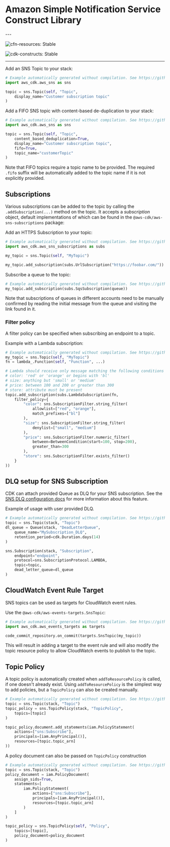 # Amazon Simple Notification Service Construct Library

<!--BEGIN STABILITY BANNER-->---


![cfn-resources: Stable](https://img.shields.io/badge/cfn--resources-stable-success.svg?style=for-the-badge)

![cdk-constructs: Stable](https://img.shields.io/badge/cdk--constructs-stable-success.svg?style=for-the-badge)

---
<!--END STABILITY BANNER-->

Add an SNS Topic to your stack:

```python
# Example automatically generated without compilation. See https://github.com/aws/jsii/issues/826
import aws_cdk.aws_sns as sns

topic = sns.Topic(self, "Topic",
    display_name="Customer subscription topic"
)
```

Add a FIFO SNS topic with content-based de-duplication to your stack:

```python
# Example automatically generated without compilation. See https://github.com/aws/jsii/issues/826
import aws_cdk.aws_sns as sns

topic = sns.Topic(self, "Topic",
    content_based_deduplication=True,
    display_name="Customer subscription topic",
    fifo=True,
    topic_name="customerTopic"
)
```

Note that FIFO topics require a topic name to be provided. The required `.fifo` suffix will be automatically added to the topic name if it is not explicitly provided.

## Subscriptions

Various subscriptions can be added to the topic by calling the
`.addSubscription(...)` method on the topic. It accepts a *subscription* object,
default implementations of which can be found in the
`@aws-cdk/aws-sns-subscriptions` package:

Add an HTTPS Subscription to your topic:

```python
# Example automatically generated without compilation. See https://github.com/aws/jsii/issues/826
import aws_cdk.aws_sns_subscriptions as subs

my_topic = sns.Topic(self, "MyTopic")

my_topic.add_subscription(subs.UrlSubscription("https://foobar.com/"))
```

Subscribe a queue to the topic:

```python
# Example automatically generated without compilation. See https://github.com/aws/jsii/issues/826
my_topic.add_subscription(subs.SqsSubscription(queue))
```

Note that subscriptions of queues in different accounts need to be manually confirmed by
reading the initial message from the queue and visiting the link found in it.

### Filter policy

A filter policy can be specified when subscribing an endpoint to a topic.

Example with a Lambda subscription:

```python
# Example automatically generated without compilation. See https://github.com/aws/jsii/issues/826
my_topic = sns.Topic(self, "MyTopic")
fn = lambda_.Function(self, "Function", ...)

# Lambda should receive only message matching the following conditions on attributes:
# color: 'red' or 'orange' or begins with 'bl'
# size: anything but 'small' or 'medium'
# price: between 100 and 200 or greater than 300
# store: attribute must be present
topic.add_subscription(subs.LambdaSubscription(fn,
    filter_policy={
        "color": sns.SubscriptionFilter.string_filter(
            allowlist=["red", "orange"],
            match_prefixes=["bl"]
        ),
        "size": sns.SubscriptionFilter.string_filter(
            denylist=["small", "medium"]
        ),
        "price": sns.SubscriptionFilter.numeric_filter(
            between=BetweenCondition(start=100, stop=200),
            greater_than=300
        ),
        "store": sns.SubscriptionFilter.exists_filter()
    }
))
```

## DLQ setup for SNS Subscription

CDK can attach provided Queue as DLQ for your SNS subscription.
See the [SNS DLQ configuration docs](https://docs.aws.amazon.com/sns/latest/dg/sns-configure-dead-letter-queue.html) for more information about this feature.

Example of usage with user provided DLQ.

```python
# Example automatically generated without compilation. See https://github.com/aws/jsii/issues/826
topic = sns.Topic(stack, "Topic")
dl_queue = Queue(stack, "DeadLetterQueue",
    queue_name="MySubscription_DLQ",
    retention_period=cdk.Duration.days(14)
)

sns.Subscription(stack, "Subscription",
    endpoint="endpoint",
    protocol=sns.SubscriptionProtocol.LAMBDA,
    topic=topic,
    dead_letter_queue=dl_queue
)
```

## CloudWatch Event Rule Target

SNS topics can be used as targets for CloudWatch event rules.

Use the `@aws-cdk/aws-events-targets.SnsTopic`:

```python
# Example automatically generated without compilation. See https://github.com/aws/jsii/issues/826
import aws_cdk.aws_events_targets as targets

code_commit_repository.on_commit(targets.SnsTopic(my_topic))
```

This will result in adding a target to the event rule and will also modify the
topic resource policy to allow CloudWatch events to publish to the topic.

## Topic Policy

A topic policy is automatically created when `addToResourcePolicy` is called, if
one doesn't already exist. Using `addToResourcePolicy` is the simplest way to
add policies, but a `TopicPolicy` can also be created manually.

```python
# Example automatically generated without compilation. See https://github.com/aws/jsii/issues/826
topic = sns.Topic(stack, "Topic")
topic_policy = sns.TopicPolicy(stack, "TopicPolicy",
    topics=[topic]
)

topic_policy.document.add_statements(iam.PolicyStatement(
    actions=["sns:Subscribe"],
    principals=[iam.AnyPrincipal()],
    resources=[topic.topic_arn]
))
```

A policy document can also be passed on `TopicPolicy` construction

```python
# Example automatically generated without compilation. See https://github.com/aws/jsii/issues/826
topic = sns.Topic(stack, "Topic")
policy_document = iam.PolicyDocument(
    assign_sids=True,
    statements=[
        iam.PolicyStatement(
            actions=["sns:Subscribe"],
            principals=[iam.AnyPrincipal()],
            resources=[topic.topic_arn]
        )
    ]
)

topic_policy = sns.TopicPolicy(self, "Policy",
    topics=[topic],
    policy_document=policy_document
)
```
